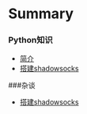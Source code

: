 ﻿# Summary

### Python知识

* [简介](README.md)
* [搭建shadowsocks](buildShadowsocks.md)

###杂谈

* [搭建shadowsocks](./other/搭建shadowsocks.md)

